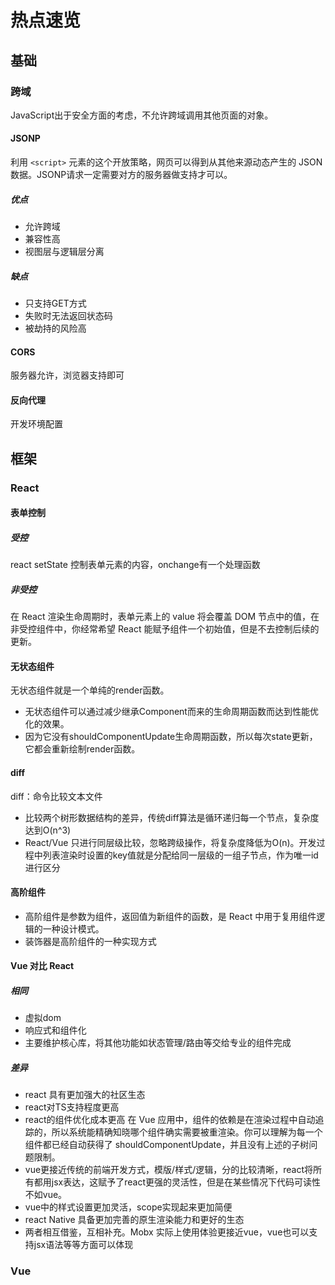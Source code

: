 # 热点速览

## 基础

### 跨域
JavaScript出于安全方面的考虑，不允许跨域调用其他页面的对象。

#### JSONP

利用 `<script>` 元素的这个开放策略，网页可以得到从其他来源动态产生的 JSON 数据。JSONP请求一定需要对方的服务器做支持才可以。

##### 优点
* 允许跨域
* 兼容性高
* 视图层与逻辑层分离
##### 缺点
* 只支持GET方式
* 失败时无法返回状态码
* 被劫持的风险高

#### CORS
服务器允许，浏览器支持即可

#### 反向代理
开发环境配置

## 框架

### React

#### 表单控制

##### 受控
react setState 控制表单元素的内容，onchange有一个处理函数
##### 非受控
在 React 渲染生命周期时，表单元素上的 value 将会覆盖 DOM 节点中的值，在非受控组件中，你经常希望 React 能赋予组件一个初始值，但是不去控制后续的更新。

#### 无状态组件
无状态组件就是一个单纯的render函数。
* 无状态组件可以通过减少继承Component而来的生命周期函数而达到性能优化的效果。
* 因为它没有shouldComponentUpdate生命周期函数，所以每次state更新，它都会重新绘制render函数。

#### diff
diff：命令比较文本文件
* 比较两个树形数据结构的差异，传统diff算法是循环递归每一个节点，复杂度达到O(n^3)
* React/Vue 只进行同层级比较，忽略跨级操作，将复杂度降低为O(n)。开发过程中列表渲染时设置的key值就是分配给同一层级的一组子节点，作为唯一id进行区分

#### 高阶组件
* 高阶组件是参数为组件，返回值为新组件的函数，是 React 中用于复用组件逻辑的一种设计模式。
* 装饰器是高阶组件的一种实现方式

#### Vue 对比 React

##### 相同
* 虚拟dom
* 响应式和组件化
* 主要维护核心库，将其他功能如状态管理/路由等交给专业的组件完成

##### 差异
* react 具有更加强大的社区生态
* react对TS支持程度更高
* react的组件优化成本更高 在 Vue 应用中，组件的依赖是在渲染过程中自动追踪的，所以系统能精确知晓哪个组件确实需要被重渲染。你可以理解为每一个组件都已经自动获得了 shouldComponentUpdate，并且没有上述的子树问题限制。
* vue更接近传统的前端开发方式，模版/样式/逻辑，分的比较清晰，react将所有都用jsx表达，这赋予了react更强的灵活性，但是在某些情况下代码可读性不如vue。
* vue中的样式设置更加灵活，scope实现起来更加简便
* react Native 具备更加完善的原生渲染能力和更好的生态
* 两者相互借鉴，互相补充。Mobx 实际上使用体验更接近vue，vue也可以支持jsx语法等等方面可以体现

### Vue
